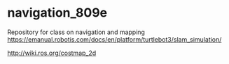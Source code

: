 # navigation_809e
Repository for class on navigation and mapping
https://emanual.robotis.com/docs/en/platform/turtlebot3/slam_simulation/

http://wiki.ros.org/costmap_2d
